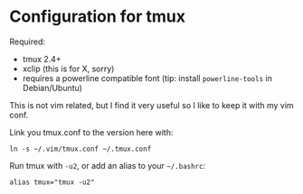 # Configuration for tmux

Required:

 - tmux 2.4+
 - xclip (this is for X, sorry)
 - requires a powerline compatible font (tip: install `powerline-tools` in Debian/Ubuntu)

This is not vim related, but I find it very useful so I like to keep it with my
vim conf.

Link you tmux.conf to the version here with:

```
ln -s ~/.vim/tmux.conf ~/.tmux.conf
```

Run tmux with `-u2`, or add an alias to your `~/.bashrc`:

```
alias tmux="tmux -u2"
```

